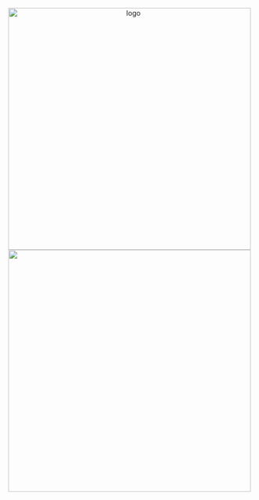 <p align="center">
  <img width="494" src="https://github-readme-stats.vercel.app/api?username=n0c1337&count_private=true&show_icons=true&hide_title=true" alt="logo">
  <img width="494" src="https://github-readme-stats.vercel.app/api/top-langs?username=Keksiqc&layout=compact&hide_border=true&include_all_commits=true&     count_private=true">
</p>
